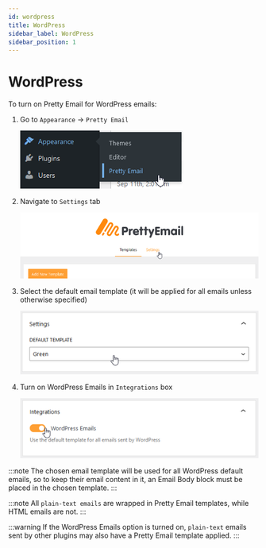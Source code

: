 ```yaml
---
id: wordpress
title: WordPress
sidebar_label: WordPress
sidebar_position: 1
---
```


# WordPress

To turn on Pretty Email for WordPress emails:

1.  Go to `Appearance` -> `Pretty Email`

    ![](./assets/firefox_ZDSEm6HwOw.png)

2.  Navigate to `Settings` tab

    ![](./assets/obraz-21.png)

3.  Select the default email template (it will be applied for all emails unless otherwise specified)

    ![](./assets/obraz-23.png)

4.  Turn on WordPress Emails in `Integrations` box

    ![](./assets/obraz-22.png)

:::note
The chosen email template will be used for all WordPress default emails, so to keep their email content in it, an Email Body block must be placed in the chosen template.
:::

:::note
All `plain-text emails` are wrapped in Pretty Email templates, while HTML emails are not.
:::

:::warning
If the WordPress Emails option is turned on, `plain-text` emails sent by other plugins may also have a Pretty Email template applied.
:::